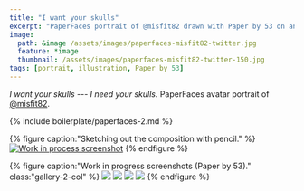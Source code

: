 ```yaml
---
title: "I want your skulls"
excerpt: "PaperFaces portrait of @misfit82 drawn with Paper by 53 on an iPad."
image: 
  path: &image /assets/images/paperfaces-misfit82-twitter.jpg 
  feature: *image
  thumbnail: /assets/images/paperfaces-misfit82-twitter-150.jpg
tags: [portrait, illustration, Paper by 53]
---
```


*I want your skulls --- I need your skulls.* PaperFaces avatar portrait of [@misfit82](https://twitter.com/misfit82).

{% include boilerplate/paperfaces-2.md %}

{% figure caption:"Sketching out the composition with pencil." %}
[![Work in process screenshot](/assets/images/paperfaces-misfit82-process-1-750.jpg)](/assets/images/paperfaces-misfit82-process-1-lg.jpg)
{% endfigure %}

{% figure caption:"Work in progress screenshots (Paper by 53)." class:"gallery-2-col" %}
[![](/assets/images/paperfaces-misfit82-process-2-600.jpg)](/assets/images/paperfaces-misfit82-process-2-lg.jpg)
[![](/assets/images/paperfaces-misfit82-process-3-600.jpg)](/assets/images/paperfaces-misfit82-process-3-lg.jpg)
[![](/assets/images/paperfaces-misfit82-process-4-600.jpg)](/assets/images/paperfaces-misfit82-process-4-lg.jpg)
[![](/assets/images/paperfaces-misfit82-process-5-600.jpg)](/assets/images/paperfaces-misfit82-process-5-lg.jpg)
{% endfigure %}
